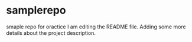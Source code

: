 # samplerepo
smaple repo for oractice
I am editing the README file. Adding some more details about the project description.
